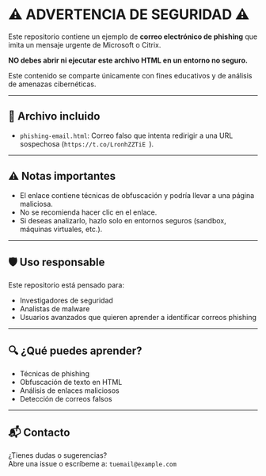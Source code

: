 # ⚠️ ADVERTENCIA DE SEGURIDAD ⚠️

Este repositorio contiene un ejemplo de **correo electrónico de phishing** que imita un mensaje urgente de Microsoft o Citrix.

**NO debes abrir ni ejecutar este archivo HTML en un entorno no seguro.**

Este contenido se comparte únicamente con fines educativos y de análisis de amenazas cibernéticas.

---

## 📄 Archivo incluido

- `phishing-email.html`: Correo falso que intenta redirigir a una URL sospechosa (`https://t.co/LronhZZTiE `).

---

## ⚠️ Notas importantes

- El enlace contiene técnicas de obfuscación y podría llevar a una página maliciosa.
- No se recomienda hacer clic en el enlace.
- Si deseas analizarlo, hazlo solo en entornos seguros (sandbox, máquinas virtuales, etc.).

---

## 🛡️ Uso responsable

Este repositorio está pensado para:
- Investigadores de seguridad
- Analistas de malware
- Usuarios avanzados que quieren aprender a identificar correos phishing

---

## 🔍 ¿Qué puedes aprender?

- Técnicas de phishing
- Obfuscación de texto en HTML
- Análisis de enlaces maliciosos
- Detección de correos falsos

---

## 📬 Contacto

¿Tienes dudas o sugerencias?  
Abre una issue o escríbeme a: `tuemail@example.com`